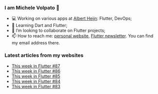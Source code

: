 ### I am Michele Volpato 👋

- 💻 Working on various apps at [Albert Heijn](https://github.com/RoyalAholdDelhaize): Flutter, DevOps;
- 🌱 Learning Dart and Flutter;
- 📱 I’m looking to collaborate on Flutter projects;
- 📫 How to reach me: [personal website](https://volpato.dev), [Flutter newsletter](https://flutternewsletter.volpato.dev). You can find my email address there.

### Latest articles from my websites

<!-- BLOG-POST-LIST:START -->
- [This week in Flutter #87](https://flutternewsletter.volpato.dev/news/this-week-in-flutter-87/)
- [This week in Flutter #86](https://flutternewsletter.volpato.dev/news/this-week-in-flutter-86/)
- [This week in Flutter #85](https://flutternewsletter.volpato.dev/news/this-week-in-flutter-85/)
- [This week in Flutter #84](https://flutternewsletter.volpato.dev/news/this-week-in-flutter-84/)
- [This week in Flutter #83](https://flutternewsletter.volpato.dev/news/this-week-in-flutter-83/)
<!-- BLOG-POST-LIST:END -->
